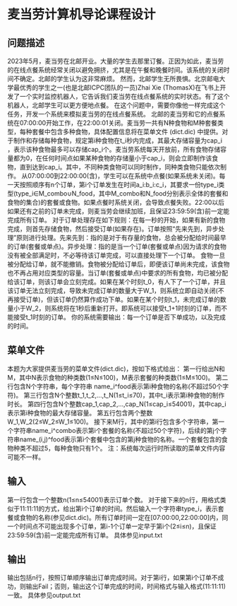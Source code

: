# 麦当劳计算机导论课程设计
## 问题描述
2023年5月，麦当劳在北邮开业。大量的学生去那里订餐。正因为如此，麦当劳的在线点餐系统经常关闭以避免拥挤，尤其是在午餐和晚餐时间。该系统的关闭时间不确定。北邮的学生认为这非常麻烦。
然而，北邮学生无所畏惧。北京邮电大学最优秀的学生之一(也是北邮ICPC团队的一员)Zhai Xie (ThomasX)在飞书上开发了一个实时监控机器人，它告诉我们麦当劳在线点餐系统的实时状态。有了这个机器人，北邮学生可以更方便地点餐。 
在这个问题中，需要你像他一样完成这个任务，开发一个系统来模拟麦当劳的在线点餐系统。
北邮的麦当劳和它的点餐系统在07:00:00开始工作，在22:00:01关闭。麦当劳一共有N种食物和M种套餐类型，每种套餐中包含多种食物，具体配置信息将在菜单文件 (dict.dic) 中提供。对于制作和存储每种食物，规定第i种食物在t_i秒内完成，其最大存储容量为cap_i ，表示该种食物最多可以存储cap_i个。麦当劳系统每天开放前，所有食物存储容量都为0，在任何时间点如果某种食物的存储量小于cap_i，则会立即制作该食物，直到达到cap_i。其中，不同种类食物可以同时制作，同种类食物只能依次制作。
从07:00:00到22:00:00(含)，学生可以在系统中点餐(如果系统未关闭)。每一天按照顺序有n个订单，第i个订单发生在时间a_i:b_i:c_i，其要求一份type_i类型(type_i∈M_combo∪N_food，其中M_combo和N_food分别表示全体的套餐和食物的集合)的套餐或食物。如果点餐时系统关闭，会导致点餐失败。22:00以后如果还有之前的订单未完成，则麦当劳会继续加班，且保证23:59:59(含)前一定能完成所有订单。
对于订单处理存在如下规则：在每一秒的开始，如果有新的食物完成，则首先存储食物，然后接受订单(如果存在)。订单按照“先来先到，异步处理”原则进行处理。先来先到：指的是对于有存量的食物，总会被分配给时间最早的订单(套餐或单点)。异步处理：指的是当一个订单(套餐或单点)因为请求的食物没有被全部满足时，不必等待该订单完成，可以直接处理下一个订单。 食物一旦被分配给订单，就不能撤销。食物被分配给订单后，即便该订单尚未完成，该食物也不再占用对应类型的容量。当订单(套餐或单点)中要求的所有食物，均已被分配给该订单，则该订单会立刻完成。如果在某个时刻t_0，有人下了一个订单，并且该订单无法立刻完成，导致未完成订单的数量大于W_1，则系统立即自动关闭(不再接受订单)，但该订单仍然算作成功下单。如果在某个时刻t_1，未完成订单的数量小于W_2，则系统将在1秒后重新打开。即系统可以接受t_1+1时刻的订单，而不能接受t_1时刻的订单。 
你的系统需要输出：每一个订单是否下单成功，以及完成的时间。 
## 菜单文件
本题为大家提供麦当劳的菜单文件(dict.dic)，按如下格式给出：
第一行给出N和M，其中N表示食物的种类数(1≤N≤100)，M表示套餐的种类数(1≤M≤100)。
第二行包含N个字符串，每个字符串 name_i^food表示第i种食物的名称(不超过50个字符)。
第三行包含N个整数t_1,t_2,...,t_N(1≤t_i≤70)，其中t_i表示第i种食物的制作时长。
第四行包含N个整数cap_1,cap_2,...,cap_N(1≤cap_i≤54001)，其中cap_i表示第i种食物的最大存储容量。
第五行包含两个整数W_1,W_2(2≤W_2≤W_1≤100)。 
接下来M行，其中的第i行包含多个字符串，第一个字符串name_i^combo表示第i个套餐的名称(不超过50个字符)，后续的第j个字符串name_(i,j)^food表示第i个套餐中包含的第j种食物的名称。一个套餐包含的食物种类不超过5，每种食物只有1个。
注：系统每次运行时所读取的菜单文件内容可能不一样。
## 输入
第一行包含一个整数n(1≤n≤54001)表示订单个数。
对于接下来的n行，用格式类似于11:11:11的方式，给出第i个订单的时间。然后输入一个字符串type_i，表示套餐或食物的名称(参见dict.dic)。所有订单时间一定在[07:00:00,22:00:00]内，同一个时间点不可能出现多个订单，第i-1个订单一定早于第i个(2≤i≤n)，且保证23:59:59(含)前一定能完成所有订单。
具体参见input.txt
## 输出
输出包括n行，按照订单顺序输出订单完成时间。对于第i行，如果第i个订单不成功，则输出Fail；否则，输出这个订单完成的时间，时间格式与输入格式(11:11:11)一致。 
具体参见output.txt
